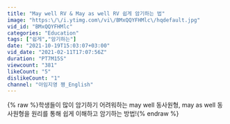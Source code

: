 ```yaml
---
title: "May well RV & May as well RV 쉽게 암기하는 법"
image: "https:\/\/i.ytimg.com\/vi\/BMxQQYFHMlc\/hqdefault.jpg"
vid_id: "BMxQQYFHMlc"
categories: "Education"
tags: ["쉽게","암기하는"]
date: "2021-10-19T15:03:07+03:00"
vid_date: "2021-02-11T17:07:56Z"
duration: "PT7M15S"
viewcount: "381"
likeCount: "5"
dislikeCount: "1"
channel: "아임지영 쪙_English"
---
```

{% raw %}학생들이 많이 암기하기 어려워하는 may well 동사원형, may as well 동사원형을 원리를 통해 쉽게 이해하고 암기하는 방법!{% endraw %}
